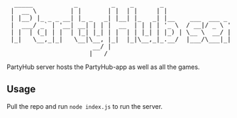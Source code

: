 ﻿<pre>
  _____           _         _    _       _                                    
 |  __ \         | |       | |  | |     | |                                   
 | |__) |_ _ _ __| |_ _   _| |__| |_   _| |__    ___  ___ _ ____   _____ _ __ 
 |  ___/ _` | '__| __| | | |  __  | | | | '_ \  / __|/ _ \ '__\ \ / / _ \ '__|
 | |  | (_| | |  | |_| |_| | |  | | |_| | |_) | \__ \  __/ |   \ V /  __/ |   
 |_|   \__,_|_|   \__|\__, |_|  |_|\__,_|_.__/  |___/\___|_|    \_/ \___|_|   
                       __/ |                                                  
                      |___/
</pre>
PartyHub server hosts the PartyHub-app as well as all the games.
## Usage
Pull the repo and run `node index.js` to run the server.
